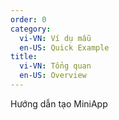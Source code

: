 ```yaml
---
order: 0
category:
  vi-VN: Ví dụ mẫu
  en-US: Quick Example
title: 
  vi-VN: Tổng quan
  en-US: Overview
---
```


Hướng dẫn tạo MiniApp